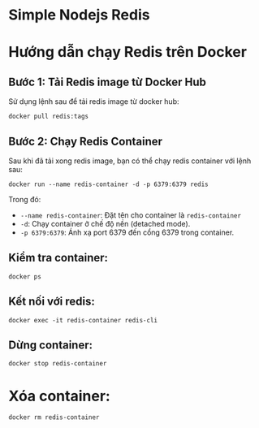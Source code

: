 # Simple Nodejs Redis

# Hướng dẫn chạy Redis trên Docker

## Bước 1: Tải Redis image từ Docker Hub

Sử dụng lệnh sau để tải redis image từ docker hub:

```
docker pull redis:tags
```

## Bước 2: Chạy Redis Container

Sau khi đã tải xong redis image, bạn có thể chạy redis container với lệnh sau:

```
docker run --name redis-container -d -p 6379:6379 redis
```

Trong đó:

- `--name redis-container`: Đặt tên cho container là `redis-container`
- `-d`: Chạy container ở chế độ nền (detached mode).
- `-p 6379:6379`: Ánh xạ port 6379 đến cổng 6379 trong container.

## Kiểm tra container:

```
docker ps
```

## Kết nối với redis:

```
docker exec -it redis-container redis-cli
```

## Dừng container:

```
docker stop redis-container
```

# Xóa container:

```
docker rm redis-container
```
